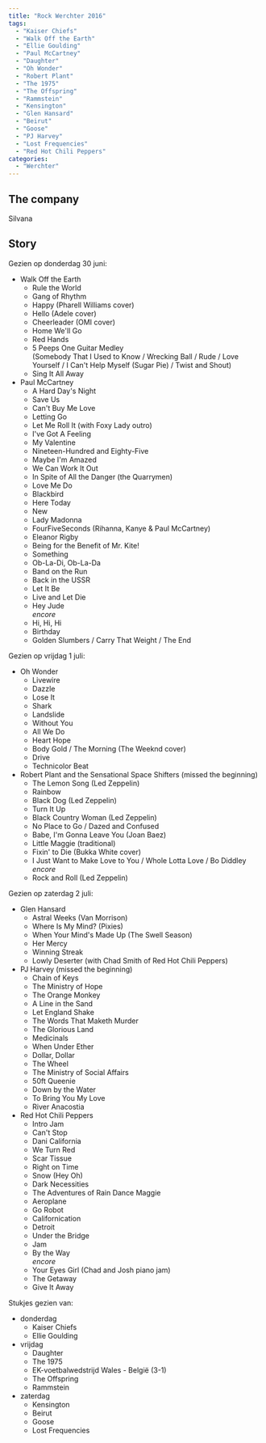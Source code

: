 ```yaml
---
title: "Rock Werchter 2016"
tags:
  - "Kaiser Chiefs"
  - "Walk Off the Earth"
  - "Ellie Goulding"
  - "Paul McCartney"
  - "Daughter"
  - "Oh Wonder"
  - "Robert Plant"
  - "The 1975"
  - "The Offspring"
  - "Rammstein"
  - "Kensington"
  - "Glen Hansard"
  - "Beirut"
  - "Goose"
  - "PJ Harvey"
  - "Lost Frequencies"
  - "Red Hot Chili Peppers"
categories:
  - "Werchter"
---
```

The company
-----------
Silvana

Story
-----
Gezien op donderdag 30 juni:

* Walk Off the Earth
  * Rule the World
  * Gang of Rhythm
  * Happy (Pharell Williams cover)
  * Hello (Adele cover)
  * Cheerleader (OMI cover)
  * Home We'll Go
  * Red Hands
  * 5 Peeps One Guitar Medley<br>
    (Somebody That I Used to Know / Wrecking Ball / Rude / Love Yourself / I Can't Help Myself (Sugar Pie) / Twist and Shout)
  * Sing It All Away
* Paul McCartney
  * A Hard Day's Night
  * Save Us
  * Can't Buy Me Love
  * Letting Go
  * Let Me Roll It (with Foxy Lady outro)
  * I've Got A Feeling
  * My Valentine
  * Nineteen-Hundred and Eighty-Five
  * Maybe I'm Amazed
  * We Can Work It Out
  * In Spite of All the Danger (the Quarrymen)
  * Love Me Do
  * Blackbird
  * Here Today
  * New
  * Lady Madonna
  * FourFiveSeconds (Rihanna, Kanye & Paul McCartney)
  * Eleanor Rigby
  * Being for the Benefit of Mr. Kite!
  * Something
  * Ob-La-Di, Ob-La-Da
  * Band on the Run
  * Back in the USSR
  * Let It Be
  * Live and Let Die
  * Hey Jude<br>
    _encore_
  * Hi, Hi, Hi
  * Birthday
  * Golden Slumbers / Carry That Weight / The End

Gezien op vrijdag 1 juli:

* Oh Wonder
  * Livewire
  * Dazzle
  * Lose It
  * Shark
  * Landslide
  * Without You
  * All We Do
  * Heart Hope
  * Body Gold / The Morning (The Weeknd cover)
  * Drive
  * Technicolor Beat
* Robert Plant and the Sensational Space Shifters (missed the beginning)
  * The Lemon Song (Led Zeppelin)
  * Rainbow
  * Black Dog (Led Zeppelin)
  * Turn It Up
  * Black Country Woman (Led Zeppelin)
  * No Place to Go / Dazed and Confused
  * Babe, I'm Gonna Leave You (Joan Baez)
  * Little Maggie (traditional)
  * Fixin' to Die (Bukka White cover)
  * I Just Want to Make Love to You / Whole Lotta Love / Bo Diddley<br>
    _encore_
  * Rock and Roll (Led Zeppelin)

Gezien op zaterdag 2 juli:

* Glen Hansard
  * Astral Weeks (Van Morrison)
  * Where Is My Mind? (Pixies)
  * When Your Mind's Made Up (The Swell Season)
  * Her Mercy
  * Winning Streak
  * Lowly Deserter (with Chad Smith of Red Hot Chili Peppers)
* PJ Harvey (missed the beginning)
  * Chain of Keys
  * The Ministry of Hope
  * The Orange Monkey
  * A Line in the Sand
  * Let England Shake
  * The Words That Maketh Murder
  * The Glorious Land
  * Medicinals
  * When Under Ether
  * Dollar, Dollar
  * The Wheel
  * The Ministry of Social Affairs
  * 50ft Queenie
  * Down by the Water
  * To Bring You My Love
  * River Anacostia
* Red Hot Chili Peppers
  * Intro Jam
  * Can't Stop
  * Dani California
  * We Turn Red
  * Scar Tissue
  * Right on Time
  * Snow (Hey Oh)
  * Dark Necessities
  * The Adventures of Rain Dance Maggie
  * Aeroplane
  * Go Robot
  * Californication
  * Detroit
  * Under the Bridge
  * Jam
  * By the Way<br>
    _encore_
  * Your Eyes Girl (Chad and Josh piano jam)
  * The Getaway
  * Give It Away

Stukjes gezien van:

* donderdag
  * Kaiser Chiefs
  * Ellie Goulding
* vrijdag
  * Daughter
  * The 1975
  * EK-voetbalwedstrijd Wales - België (3-1)
  * The Offspring
  * Rammstein
* zaterdag
  * Kensington
  * Beirut
  * Goose
  * Lost Frequencies

